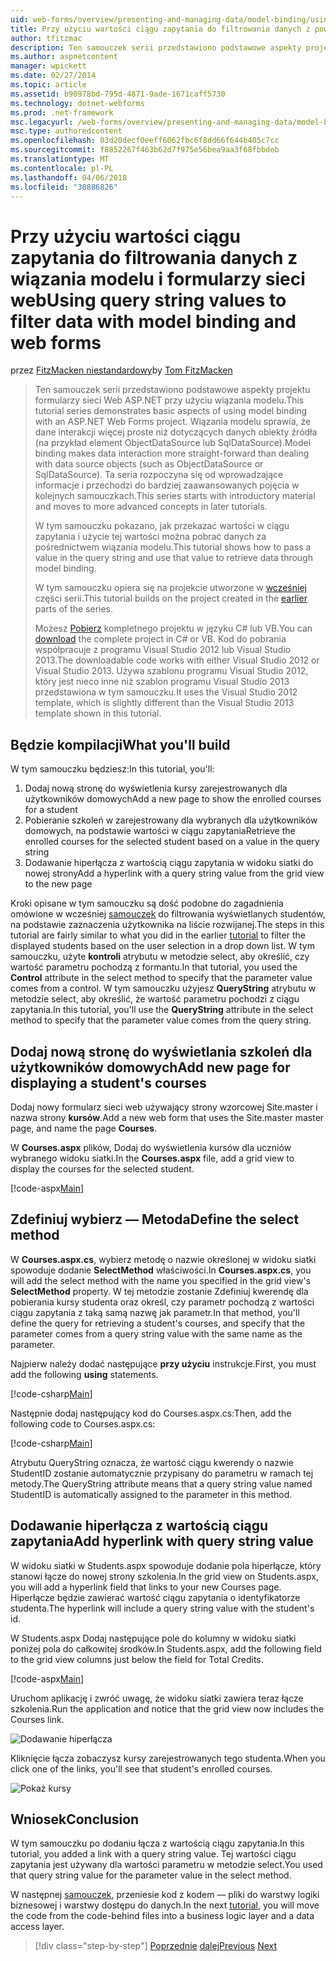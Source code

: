 ```yaml
---
uid: web-forms/overview/presenting-and-managing-data/model-binding/using-query-string-values-to-retrieve-data
title: Przy użyciu wartości ciągu zapytania do filtrowania danych z powiązaniem modelu i sieci web forms | Dokumentacja firmy Microsoft
author: tfitzmac
description: Ten samouczek serii przedstawiono podstawowe aspekty projektu formularzy sieci Web ASP.NET przy użyciu wiązania modelu. Wiązania modelu sprawia, że dane interakcji więcej proste-...
ms.author: aspnetcontent
manager: wpickett
ms.date: 02/27/2014
ms.topic: article
ms.assetid: b90978bd-795d-4871-9ade-1671caff5730
ms.technology: dotnet-webforms
ms.prod: .net-framework
msc.legacyurl: /web-forms/overview/presenting-and-managing-data/model-binding/using-query-string-values-to-retrieve-data
msc.type: authoredcontent
ms.openlocfilehash: 03d20decf0eeff6062fbc6f8dd66f644b405c7cc
ms.sourcegitcommit: f8852267f463b62d7f975e56bea9aa3f68fbbdeb
ms.translationtype: MT
ms.contentlocale: pl-PL
ms.lasthandoff: 04/06/2018
ms.locfileid: "30886826"
---
```

<a name="using-query-string-values-to-filter-data-with-model-binding-and-web-forms"></a><span data-ttu-id="ffb72-104">Przy użyciu wartości ciągu zapytania do filtrowania danych z wiązania modelu i formularzy sieci web</span><span class="sxs-lookup"><span data-stu-id="ffb72-104">Using query string values to filter data with model binding and web forms</span></span>
====================
<span data-ttu-id="ffb72-105">przez [FitzMacken niestandardowy](https://github.com/tfitzmac)</span><span class="sxs-lookup"><span data-stu-id="ffb72-105">by [Tom FitzMacken](https://github.com/tfitzmac)</span></span>

> <span data-ttu-id="ffb72-106">Ten samouczek serii przedstawiono podstawowe aspekty projektu formularzy sieci Web ASP.NET przy użyciu wiązania modelu.</span><span class="sxs-lookup"><span data-stu-id="ffb72-106">This tutorial series demonstrates basic aspects of using model binding with an ASP.NET Web Forms project.</span></span> <span data-ttu-id="ffb72-107">Wiązania modelu sprawia, że dane interakcji więcej proste niż dotyczących danych obiekty źródła (na przykład element ObjectDataSource lub SqlDataSource).</span><span class="sxs-lookup"><span data-stu-id="ffb72-107">Model binding makes data interaction more straight-forward than dealing with data source objects (such as ObjectDataSource or SqlDataSource).</span></span> <span data-ttu-id="ffb72-108">Ta seria rozpoczyna się od wprowadzające informacje i przechodzi do bardziej zaawansowanych pojęcia w kolejnych samouczkach.</span><span class="sxs-lookup"><span data-stu-id="ffb72-108">This series starts with introductory material and moves to more advanced concepts in later tutorials.</span></span>
> 
> <span data-ttu-id="ffb72-109">W tym samouczku pokazano, jak przekazać wartości w ciągu zapytania i użycie tej wartości można pobrać danych za pośrednictwem wiązania modelu.</span><span class="sxs-lookup"><span data-stu-id="ffb72-109">This tutorial shows how to pass a value in the query string and use that value to retrieve data through model binding.</span></span>
> 
> <span data-ttu-id="ffb72-110">W tym samouczku opiera się na projekcie utworzone w [wcześniej](retrieving-data.md) części serii.</span><span class="sxs-lookup"><span data-stu-id="ffb72-110">This tutorial builds on the project created in the [earlier](retrieving-data.md) parts of the series.</span></span>
> 
> <span data-ttu-id="ffb72-111">Możesz [Pobierz](https://go.microsoft.com/fwlink/?LinkId=286116) kompletnego projektu w języku C# lub VB.</span><span class="sxs-lookup"><span data-stu-id="ffb72-111">You can [download](https://go.microsoft.com/fwlink/?LinkId=286116) the complete project in C# or VB.</span></span> <span data-ttu-id="ffb72-112">Kod do pobrania współpracuje z programu Visual Studio 2012 lub Visual Studio 2013.</span><span class="sxs-lookup"><span data-stu-id="ffb72-112">The downloadable code works with either Visual Studio 2012 or Visual Studio 2013.</span></span> <span data-ttu-id="ffb72-113">Używa szablonu programu Visual Studio 2012, który jest nieco inne niż szablon programu Visual Studio 2013 przedstawiona w tym samouczku.</span><span class="sxs-lookup"><span data-stu-id="ffb72-113">It uses the Visual Studio 2012 template, which is slightly different than the Visual Studio 2013 template shown in this tutorial.</span></span>


## <a name="what-youll-build"></a><span data-ttu-id="ffb72-114">Będzie kompilacji</span><span class="sxs-lookup"><span data-stu-id="ffb72-114">What you'll build</span></span>

<span data-ttu-id="ffb72-115">W tym samouczku będziesz:</span><span class="sxs-lookup"><span data-stu-id="ffb72-115">In this tutorial, you'll:</span></span>

1. <span data-ttu-id="ffb72-116">Dodaj nową stronę do wyświetlenia kursy zarejestrowanych dla użytkowników domowych</span><span class="sxs-lookup"><span data-stu-id="ffb72-116">Add a new page to show the enrolled courses for a student</span></span>
2. <span data-ttu-id="ffb72-117">Pobieranie szkoleń w zarejestrowany dla wybranych dla użytkowników domowych, na podstawie wartości w ciągu zapytania</span><span class="sxs-lookup"><span data-stu-id="ffb72-117">Retrieve the enrolled courses for the selected student based on a value in the query string</span></span>
3. <span data-ttu-id="ffb72-118">Dodawanie hiperłącza z wartością ciągu zapytania w widoku siatki do nowej strony</span><span class="sxs-lookup"><span data-stu-id="ffb72-118">Add a hyperlink with a query string value from the grid view to the new page</span></span>

<span data-ttu-id="ffb72-119">Kroki opisane w tym samouczku są dość podobne do zagadnienia omówione w wcześniej [samouczek](sorting-paging-and-filtering-data.md) do filtrowania wyświetlanych studentów, na podstawie zaznaczenia użytkownika na liście rozwijanej.</span><span class="sxs-lookup"><span data-stu-id="ffb72-119">The steps in this tutorial are fairly similar to what you did in the earlier [tutorial](sorting-paging-and-filtering-data.md) to filter the displayed students based on the user selection in a drop down list.</span></span> <span data-ttu-id="ffb72-120">W tym samouczku, użyte **kontroli** atrybutu w metodzie select, aby określić, czy wartość parametru pochodzą z formantu.</span><span class="sxs-lookup"><span data-stu-id="ffb72-120">In that tutorial, you used the **Control** attribute in the select method to specify that the parameter value comes from a control.</span></span> <span data-ttu-id="ffb72-121">W tym samouczku użyjesz **QueryString** atrybutu w metodzie select, aby określić, że wartość parametru pochodzi z ciągu zapytania.</span><span class="sxs-lookup"><span data-stu-id="ffb72-121">In this tutorial, you'll use the **QueryString** attribute in the select method to specify that the parameter value comes from the query string.</span></span>

## <a name="add-new-page-for-displaying-a-students-courses"></a><span data-ttu-id="ffb72-122">Dodaj nową stronę do wyświetlania szkoleń dla użytkowników domowych</span><span class="sxs-lookup"><span data-stu-id="ffb72-122">Add new page for displaying a student's courses</span></span>

<span data-ttu-id="ffb72-123">Dodaj nowy formularz sieci web używający strony wzorcowej Site.master i nazwa strony **kursów**.</span><span class="sxs-lookup"><span data-stu-id="ffb72-123">Add a new web form that uses the Site.master master page, and name the page **Courses**.</span></span>

<span data-ttu-id="ffb72-124">W **Courses.aspx** plików, Dodaj do wyświetlenia kursów dla uczniów wybranego widoku siatki.</span><span class="sxs-lookup"><span data-stu-id="ffb72-124">In the **Courses.aspx** file, add a grid view to display the courses for the selected student.</span></span>

[!code-aspx[Main](using-query-string-values-to-retrieve-data/samples/sample1.aspx)]

## <a name="define-the-select-method"></a><span data-ttu-id="ffb72-125">Zdefiniuj wybierz — Metoda</span><span class="sxs-lookup"><span data-stu-id="ffb72-125">Define the select method</span></span>

<span data-ttu-id="ffb72-126">W **Courses.aspx.cs**, wybierz metodę o nazwie określonej w widoku siatki spowoduje dodanie **SelectMethod** właściwości.</span><span class="sxs-lookup"><span data-stu-id="ffb72-126">In **Courses.aspx.cs**, you will add the select method with the name you specified in the grid view's **SelectMethod** property.</span></span> <span data-ttu-id="ffb72-127">W tej metodzie zostanie Zdefiniuj kwerendę dla pobierania kursy studenta oraz określ, czy parametr pochodzą z wartości ciągu zapytania z taką samą nazwę jak parametr.</span><span class="sxs-lookup"><span data-stu-id="ffb72-127">In that method, you'll define the query for retrieving a student's courses, and specify that the parameter comes from a query string value with the same name as the parameter.</span></span>

<span data-ttu-id="ffb72-128">Najpierw należy dodać następujące **przy użyciu** instrukcje.</span><span class="sxs-lookup"><span data-stu-id="ffb72-128">First, you must add the following **using** statements.</span></span>

[!code-csharp[Main](using-query-string-values-to-retrieve-data/samples/sample2.cs)]

<span data-ttu-id="ffb72-129">Następnie dodaj następujący kod do Courses.aspx.cs:</span><span class="sxs-lookup"><span data-stu-id="ffb72-129">Then, add the following code to Courses.aspx.cs:</span></span>

[!code-csharp[Main](using-query-string-values-to-retrieve-data/samples/sample3.cs)]

<span data-ttu-id="ffb72-130">Atrybutu QueryString oznacza, że wartość ciągu kwerendy o nazwie StudentID zostanie automatycznie przypisany do parametru w ramach tej metody.</span><span class="sxs-lookup"><span data-stu-id="ffb72-130">The QueryString attribute means that a query string value named StudentID is automatically assigned to the parameter in this method.</span></span>

## <a name="add-hyperlink-with-query-string-value"></a><span data-ttu-id="ffb72-131">Dodawanie hiperłącza z wartością ciągu zapytania</span><span class="sxs-lookup"><span data-stu-id="ffb72-131">Add hyperlink with query string value</span></span>

<span data-ttu-id="ffb72-132">W widoku siatki w Students.aspx spowoduje dodanie pola hiperłącze, który stanowi łącze do nowej strony szkolenia.</span><span class="sxs-lookup"><span data-stu-id="ffb72-132">In the grid view on Students.aspx, you will add a hyperlink field that links to your new Courses page.</span></span> <span data-ttu-id="ffb72-133">Hiperłącze będzie zawierać wartość ciągu zapytania o identyfikatorze studenta.</span><span class="sxs-lookup"><span data-stu-id="ffb72-133">The hyperlink will include a query string value with the student's id.</span></span>

<span data-ttu-id="ffb72-134">W Students.aspx Dodaj następujące pole do kolumny w widoku siatki poniżej pola do całkowitej środków.</span><span class="sxs-lookup"><span data-stu-id="ffb72-134">In Students.aspx, add the following field to the grid view columns just below the field for Total Credits.</span></span>

[!code-aspx[Main](using-query-string-values-to-retrieve-data/samples/sample4.aspx?highlight=7-8)]

<span data-ttu-id="ffb72-135">Uruchom aplikację i zwróć uwagę, że widoku siatki zawiera teraz łącze szkolenia.</span><span class="sxs-lookup"><span data-stu-id="ffb72-135">Run the application and notice that the grid view now includes the Courses link.</span></span>

![Dodawanie hiperłącza](using-query-string-values-to-retrieve-data/_static/image1.png)

<span data-ttu-id="ffb72-137">Kliknięcie łącza zobaczysz kursy zarejestrowanych tego studenta.</span><span class="sxs-lookup"><span data-stu-id="ffb72-137">When you click one of the links, you'll see that student's enrolled courses.</span></span>

![Pokaż kursy](using-query-string-values-to-retrieve-data/_static/image2.png)

## <a name="conclusion"></a><span data-ttu-id="ffb72-139">Wniosek</span><span class="sxs-lookup"><span data-stu-id="ffb72-139">Conclusion</span></span>

<span data-ttu-id="ffb72-140">W tym samouczku po dodaniu łącza z wartością ciągu zapytania.</span><span class="sxs-lookup"><span data-stu-id="ffb72-140">In this tutorial, you added a link with a query string value.</span></span> <span data-ttu-id="ffb72-141">Tej wartości ciągu zapytania jest używany dla wartości parametru w metodzie select.</span><span class="sxs-lookup"><span data-stu-id="ffb72-141">You used that query string value for the parameter value in the select method.</span></span>

<span data-ttu-id="ffb72-142">W następnej [samouczek](adding-business-logic-layer.md), przeniesie kod z kodem — pliki do warstwy logiki biznesowej i warstwy dostępu do danych.</span><span class="sxs-lookup"><span data-stu-id="ffb72-142">In the next [tutorial](adding-business-logic-layer.md), you will move the code from the code-behind files into a business logic layer and a data access layer.</span></span>

> [!div class="step-by-step"]
> <span data-ttu-id="ffb72-143">[Poprzednie](integrating-jquery-ui.md)
> [dalej](adding-business-logic-layer.md)</span><span class="sxs-lookup"><span data-stu-id="ffb72-143">[Previous](integrating-jquery-ui.md)
[Next](adding-business-logic-layer.md)</span></span>

